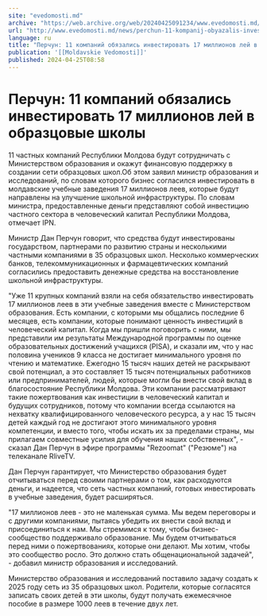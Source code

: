 ```yaml
---
site: "evedomosti.md"
archive: "https://web.archive.org/web/20240425091234/www.evedomosti.md/news/perchun-11-kompanij-obyazalis-investirovat-17-millionov-lej"
url: "http://www.evedomosti.md/news/perchun-11-kompanij-obyazalis-investirovat-17-millionov-lej"
language: ru
title: "Перчун: 11 компаний обязались инвестировать 17 миллионов лей в образцовые школы"
publication: '[[Moldavskie Vedomosti]]'
published: 2024-04-25T08:58
---
```


# Перчун: 11 компаний обязались инвестировать 17 миллионов лей в образцовые школы

11 частных компаний Республики Молдова будут сотрудничать с Министерством образования и окажут финансовую поддержку в создании сети образцовых школ.Об этом заявил министр образования и исследований, по словам которого бизнес согласился инвестировать в молдавские учебные заведения 17 миллионов леев, которые будут направлены на улучшение школьной инфраструктуры. По словам министра, предоставленные деньги представляют собой инвестицию частного сектора в человеческий капитал Республики Молдова, отмечает IPN.

Министр Дан Перчун говорит, что средства будут инвестированы государством, партнерами по развитию страны и несколькими частными компаниями в 35 образцовых школ. Несколько коммерческих банков, телекоммуникационных и фармацевтических компаний согласились предоставить денежные средства на восстановление школьной инфраструктуры.

"Уже 11 крупных компаний взяли на себя обязательство инвестировать 17 миллионов леев в эти учебные заведения вместе с Министерством образования. Есть компании, с которыми мы общались последние 6 месяцев, есть компании, которые понимают ценность инвестиций в человеческий капитал. Когда мы пришли поговорить с ними, мы представили им результаты Международной программы по оценке образовательных достижений учащихся (PISA), и сказали им, что у нас половина учеников 9 класса не достигает минимального уровня по чтению и математике. Ежегодно 15 тысяч наших детей не раскрывают свой потенциал, а это составляет 15 тысяч потенциальных работников или предпринимателей, людей, которые могли бы внести свой вклад в благосостояние Республики Молдова. Эти компании рассматривают такие пожертвования как инвестиции в человеческий капитал и будущих сотрудников, потому что компании всегда ссылаются на нехватку квалифицированного человеческого ресурса, а у нас 15 тысяч детей каждый год не достигают этого минимального уровня компетенции, и вместо того, чтобы искать их за пределами страны, мы прилагаем совместные усилия для обучения наших собственных", - сказал Дан Перчун в эфире программы "Rezoomat" ("Резюме") на телеканале RliveTV.

Дан Перчун гарантирует, что Министерство образования будет отчитываться перед своими партнерами о том, как расходуются деньги, и надеется, что сеть частных компаний, готовых инвестировать в учебные заведения, будет расширяться.

"17 миллионов леев - это не маленькая сумма. Мы ведем переговоры и с другими компаниями, пытаясь убедить их внести свой вклад и присоединиться к нам. Мы стремимся к тому, чтобы бизнес-сообщество поддерживало образование. Мы будем отчитываться перед ними о пожертвованиях, которые они делают. Мы хотим, чтобы это сообщество росло. Это должно стать общенациональной задачей", - добавил министр образования и исследований.

Министерство образования и исследований поставило задачу создать к 2025 году сеть из 35 образцовых школ. Родители, которые согласятся записать своих детей в эти школы, будут получать ежемесячное пособие в размере 1000 леев в течение двух лет.